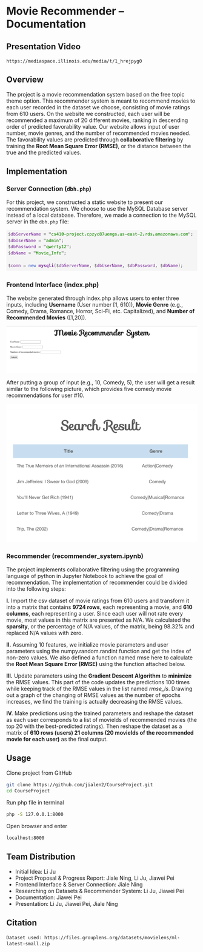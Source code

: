 # Movie Recommender – Documentation

## Presentation Video
    https://mediaspace.illinois.edu/media/t/1_hrejpyg0

## **Overview**

The project is a movie recommendation system based on the free topic theme option. This recommender system is meant to recommend movies to each user recorded in the dataset we choose, consisting of movie ratings from 610 users. On the website we constructed, each user will be recommended a maximum of 20 different movies, ranking in descending order of predicted favorability value. Our website allows input of user number, movie genres, and the number of recommended movies needed. The favorability values are predicted through **collaborative filtering** by training the **Root Mean Square Error (RMSE)**, or the distance between the true and the predicted values. 

## **Implementation**

### **Server Connection (`dbh.php`)**

For this project, we constructed a static website to present our recommendation system. We choose to use the MySQL Database server instead of a local database. Therefore, we made a connection to the MySQL server in the `dbh.php` file: 

![pic1](https://github.com/JiaweiPei/CourseProject/blob/main/ReadMe_Pic1.png)

### **Frontend Interface (index.php)**

The website generated through index.php allows users to enter three inputs, including **Username** (User number [1, 610]), **Movie Genre** (e.g., Comedy, Drama, Romance, Horror, Sci-Fi, etc. Capitalized), and **Number of Recommended Movies** ([1,20]).

![pic2](https://github.com/JiaweiPei/CourseProject/blob/main/ReadMe_Pic2.png)

After putting a group of input (e.g., 10, Comedy, 5), the user will get a result similar to the following picture, which provides five comedy movie recommendations for user #10.

![pic3](https://github.com/JiaweiPei/CourseProject/blob/main/ReadMe_Pic3.png)

### **Recommender (recommender_system.ipynb)**

The project implements collaborative filtering using the programming language of python in Jupyter Notebook to achieve the goal of recommendation. The implementation of recommender could be divided into the following steps:

**I.** Import the csv dataset of movie ratings from 610 users and transform it into a matrix that contains **9724 rows**, each representing a movie, and **610 columns**, each representing a user. Since each user will not rate every movie, most values in this matrix are presented as N/A. We calculated the **sparsity**, or the percentage of N/A values, of the matrix, being 98.32% and replaced N/A values with zero.

**II.** Assuming 10 features, we initialize movie parameters and user parameters using the numpy.random.randint function and get the index of non-zero values. We also defined a function named rmse here to calculate the **Root Mean Square Error (RMSE)** using the function attached below.  

**III.** Update parameters using the **Gradient Descent Algorithm** to **minimize** the RMSE values. This part of the code updates the predictions 100 times while keeping track of the RMSE values in the list named *rmse_ls*. Drawing out a graph of the changing of RMSE values as the number of epochs increases, we find the training is actually decreasing the RMSE values. 

**IV.** Make predictions using the trained parameters and reshape the dataset as each user corresponds to a list of movieIds of recommended movies (the top 20 with the best-predicted ratings). Then reshape the dataset as a matrix of **610 rows (users) 21 columns (20 movieIds of the recommended movie for each user)** as the final output.  

## **Usage**

Clone project from GitHub

```bash
git clone https://github.com/jialen2/CourseProject.git
cd CourseProject
```
Run php file in terminal
```bash
php -S 127.0.0.1:8000
```
Open browser and enter
```bash
localhost:8000
```

## **Team Distribution**
- Initial Idea: Li Ju
- Project Proposal & Progress Report: Jiale Ning, Li Ju, Jiawei Pei
- Frontend Interface & Server Connection: Jiale Ning
- Researching on Datasets & Recommender System: Li Ju, Jiawei Pei
- Documentation: Jiawei Pei
- Presentation: Li Ju, Jiawei Pei, Jiale Ning

## **Citation**
    Dataset used: https://files.grouplens.org/datasets/movielens/ml-latest-small.zip

